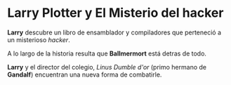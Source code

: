 # Larry Plotter y El Misterio del hacker 

**Larry** descubre un libro de ensamblador y compiladores que perteneció a un
misterioso *hacker*.

A lo largo de la historia resulta que **Ballmermort** está detras de todo.

**Larry** y el director del colegio, *Linus Dumble d'or*
 (primo hermano de **Gandalf**) encuentran una nueva forma de combatirle.

